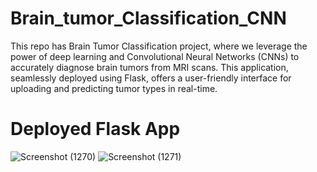 # Brain_tumor_Classification_CNN
This repo has Brain Tumor Classification project, where we leverage the power of deep learning and Convolutional Neural Networks (CNNs) to accurately diagnose brain tumors from MRI scans. This application, seamlessly deployed using Flask, offers a user-friendly interface for uploading and predicting tumor types in real-time.
# Deployed Flask App
![Screenshot (1270)](https://github.com/harshalyaravalkar/Brain_tumor_Classification_CNN/assets/143155629/27f46c0a-989c-4bdf-9b6e-60c82b56d189)
![Screenshot (1271)](https://github.com/harshalyaravalkar/Brain_tumor_Classification_CNN/assets/143155629/4980ba25-feda-400b-9293-eb1aefe1ca98)
